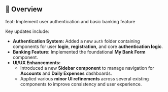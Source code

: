 ## 🚀 Overview

feat: Implement user authentication and basic banking feature


Key updates include:

* **Authentication System:** Added a new `auth` folder containing components for user **login**, **registration**, and core **authentication logic**.
* **Banking Feature:** Implemented the foundational **My Bank Form** component.
* **UI/UX Enhancements:**
    * Introduced a new **Sidebar component** to manage navigation for **Accounts** and **Daily Expenses** dashboards.
    * Applied various **minor UI refinements** across several existing components to improve consistency and user experience.
